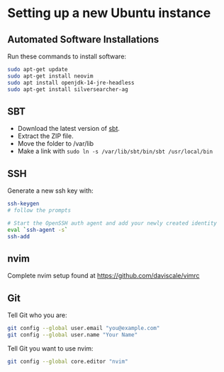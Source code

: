 # Setting up a new Ubuntu instance

## Automated Software Installations

Run these commands to install software:

```bash
sudo apt-get update
sudo apt-get install neovim
sudo apt install openjdk-14-jre-headless
sudo apt-get install silversearcher-ag
```

## SBT

- Download the latest version of [sbt](https://www.scala-sbt.org/). 
- Extract the ZIP file. 
- Move the folder to /var/lib
- Make a link with `sudo ln -s /var/lib/sbt/bin/sbt /usr/local/bin`

## SSH

Generate a new ssh key with:

```bash
ssh-keygen
# follow the prompts

# Start the OpenSSH auth agent and add your newly created identity
eval `ssh-agent -s`
ssh-add
```

## nvim

Complete nvim setup found at https://github.com/daviscale/vimrc

## Git

Tell Git who you are:

```bash
git config --global user.email "you@example.com"
git config --global user.name "Your Name"
```

Tell Git you want to use nvim:

```bash
git config --global core.editor "nvim"
```

